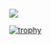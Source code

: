 ![](https://i.ytimg.com/vi/BfPvnIi1bhQ/maxresdefault.jpg)

[![trophy](https://github-profile-trophy.vercel.app/?username=Drakx116)](https://github.com/Drakx116/github-profile-trophy)

<!--
**Drakx116/Drakx116** is a ✨ _special_ ✨ repository because its `README.md` (this file) appears on your GitHub profile.

Here are some ideas to get you started:

- 🔭 I’m currently working on ...
- 🌱 I’m currently learning ...
- 👯 I’m looking to collaborate on ...
- 🤔 I’m looking for help with ...
- 💬 Ask me about ...
- 📫 How to reach me: ...
- 😄 Pronouns: ...
- ⚡ Fun fact: ...
-->
